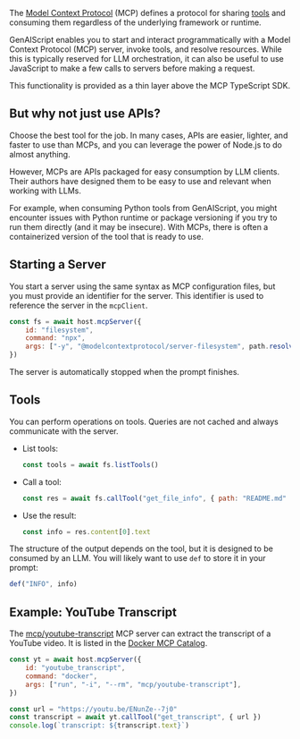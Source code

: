 The [Model Context Protocol](https://modelcontextprotocol.io/) (MCP) defines a protocol for sharing [tools](https://modelcontextprotocol.io/docs/concepts/tools)
and consuming them regardless of the underlying framework or runtime.

GenAIScript enables you to start and interact programmatically with a Model Context Protocol (MCP) server,
invoke tools, and resolve resources. While this is typically reserved for LLM orchestration, it can also be useful to use JavaScript to make a few calls to servers
before making a request.

This functionality is provided as a thin layer above the MCP TypeScript SDK.

## But why not just use APIs?

Choose the best tool for the job. In many cases, APIs are easier, lighter, and faster to use than MCPs, and you can leverage
the power of Node.js to do almost anything.

However, MCPs are APIs packaged for easy consumption by LLM clients. Their authors have designed them to be easy to use and relevant when working with LLMs.

For example, when consuming Python tools from GenAIScript, you might encounter issues with Python runtime or package versioning
if you try to run them directly (and it may be insecure). With MCPs, there is often a containerized version of the tool that is ready to use.

## Starting a Server

You start a server using the same syntax as MCP configuration files, but you must provide an identifier for the server.
This identifier is used to reference the server in the `mcpClient`.

```js
const fs = await host.mcpServer({
    id: "filesystem",
    command: "npx",
    args: ["-y", "@modelcontextprotocol/server-filesystem", path.resolve(".")],
})
```

The server is automatically stopped when the prompt finishes.

## Tools

You can perform operations on tools. Queries are not cached and always communicate with the server.

- List tools:

    ```js
    const tools = await fs.listTools()
    ```

- Call a tool:

    ```js
    const res = await fs.callTool("get_file_info", { path: "README.md" })
    ```

- Use the result:

    ```js
    const info = res.content[0].text
    ```

The structure of the output depends on the tool, but it is designed to be consumed by an LLM. You will likely want to use `def` to store it in your prompt:

```js
def("INFO", info)
```

## Example: YouTube Transcript

The [mcp/youtube-transcript](https://hub.docker.com/r/mcp/youtube-transcript) MCP server can extract the transcript
of a YouTube video. It is listed in the [Docker MCP Catalog](https://hub.docker.com/u/mcp).

```js
const yt = await host.mcpServer({
    id: "youtube_transcript",
    command: "docker",
    args: ["run", "-i", "--rm", "mcp/youtube-transcript"],
})

const url = "https://youtu.be/ENunZe--7j0"
const transcript = await yt.callTool("get_transcript", { url })
console.log(`transcript: ${transcript.text}`)
```